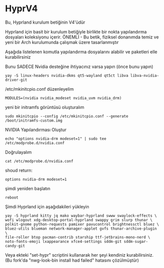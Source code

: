 # HyprV4
Bu, Hyprland kurulum betiğinin V4'üdür

Hyprland için basit bir kurulum betiğiyle birlikte bir nokta yapılandırma dosyaları koleksiyonu içerir.
ÖNEMLİ - Bu betik, fiziksel donanımda temiz ve yeni bir Arch kurulumunda çalışmak üzere tasarlanmıştır

Aşağıda listelenen komutla yapılandırma dosyalarını alabilir ve paketleri elle kurabilirsiniz

Bunu SADECE Nvidia desteğine ihtiyacınız varsa yapın (önce bunu yapın)
```
yay -S linux-headers nvidia-dkms qt5-wayland qt5ct libva libva-nvidia-driver-git

```
/etc/mkinitcpio.conf düzenleyelim
```
MODULES=(nvidia nvidia_modeset nvidia_uvm nvidia_drm)
```
yeni bir initramfs görüntüsü oluşturalım
```
sudo mkinitcpio --config /etc/mkinitcpio.conf --generate /boot/initramfs-custom.img
```
NVIDIA Yapılandırması Oluştur
```
echo "options nvidia-drm modeset=1" | sudo tee /etc/modprobe.d/nvidia.conf
```
Doğrulayalım
```
cat /etc/modprobe.d/nvidia.conf
```
shoud return: 
```
options nvidia-drm modeset=1
```
şimdi yeniden başlatın
```
reboot
```

Şimdi Hyprland için aşağıdakileri yükleyin

```
yay -S hyprland kitty jq mako waybar-hyprland swww swaylock-effects \
wofi wlogout xdg-desktop-portal-hyprland swappy grim slurp thunar \
polkit-gnome python-requests pamixer pavucontrol brightnessctl bluez \
bluez-utils blueman network-manager-applet gvfs thunar-archive-plugin \
file-roller btop pacman-contrib starship ttf-jetbrains-mono-nerd \
noto-fonts-emoji lxappearance xfce4-settings sddm-git sddm-sugar-candy-git 
```

Veya ekteki "set-hypr" scriptini kullanarak her şeyi kendiniz kurabilirsiniz.
(Bu fork'da "nwg-look-bin install had failed" hatasını çözülmüştür)
